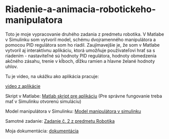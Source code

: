 # Riadenie-a-animacia-robotickeho-manipulatora
Toto je moje vypracovanie druhého zadania z predmetu robotika. V Matlabe v Simulinku som vytvoril model, schému dvojramenného manipulátora a pomocou PID regulátora som ho riadil.
Zaujímavejšie je, že som v Matlabe vytvoril aj interaktívnu aplikáciu, ktorá umožňuje používateľovi hrať sa s riadením - nastaviteľné sú hodnoty PID regulátora, hodnoty obmedzenia akčného zásahu, trenie v kĺboch, dĺžku ramien a hlavne želané hodnoty uhlov.

Tu je video, na ukážku ako aplikácia pracuje:

[video z aplikácie](pokus.mp4)

Skript v Matlabe: [Matlab skript pre aplikáciu](riadenieManipulatoraAplikacia.m) (Pre správne fungovanie treba mať v Simulinku otvorenú simuláciu)

Model manipulátora v Simulinku: [Model manipulátora v simulinku](zad2_sim.slx)

Samotné zadanie: [Zadanie č. 2 z predmetu Robotika](RobZad2.pdf)

Moja dokumentácia: [dokumentácia](zad2_dokumentacia.pdf)
